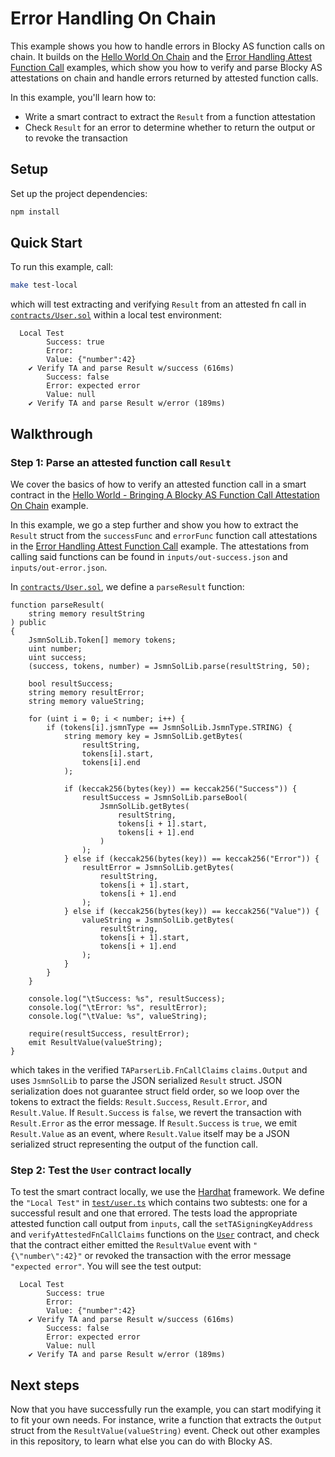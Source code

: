 # Error Handling On Chain

This example shows you how to handle errors in Blocky AS function calls on chain.
It builds on the [Hello World On Chain](../hello_world_on_chain) and the
[Error Handling Attest Function Call](../error_handling_attest_fn_call)
examples, which show you how to verify and parse Blocky AS attestations on
chain and handle errors returned by attested function calls.

In this example, you'll learn how to:

- Write a smart contract to extract the `Result` from a function attestation
- Check `Result` for an error to determine whether to return the output or to
revoke the transaction

## Setup

Set up the project dependencies:

```bash
npm install
```

## Quick Start

To run this example, call:

```bash
make test-local
```

which will test extracting and verifying `Result` from an attested fn call in
[`contracts/User.sol`](contracts/User.sol) 
within a local test environment:

```
  Local Test
        Success: true
        Error: 
        Value: {"number":42}
    ✔ Verify TA and parse Result w/success (616ms)
        Success: false
        Error: expected error
        Value: null
    ✔ Verify TA and parse Result w/error (189ms)
```

## Walkthrough

### Step 1: Parse an attested function call `Result`
We cover the basics of how to verify an attested function call in a smart
contract in the
[Hello World - Bringing A Blocky AS Function Call Attestation On Chain](../../hello_world_on_chain)
example.

In this example, we go a step further and show you how to extract the `Result`
struct from the `successFunc` and `errorFunc` function call attestations in the
[Error Handling Attest Function Call](../error_handling_attest_fn_call) example.
The attestations from calling said functions can be found in
`inputs/out-success.json` and `inputs/out-error.json`.

In [`contracts/User.sol`](contracts/User.sol), we define a `parseResult` function:

```solidity
function parseResult(
    string memory resultString
) public
{
    JsmnSolLib.Token[] memory tokens;
    uint number;
    uint success;
    (success, tokens, number) = JsmnSolLib.parse(resultString, 50);

    bool resultSuccess;
    string memory resultError;
    string memory valueString;

    for (uint i = 0; i < number; i++) {
        if (tokens[i].jsmnType == JsmnSolLib.JsmnType.STRING) {
            string memory key = JsmnSolLib.getBytes(
                resultString,
                tokens[i].start,
                tokens[i].end
            );

            if (keccak256(bytes(key)) == keccak256("Success")) {
                resultSuccess = JsmnSolLib.parseBool(
                    JsmnSolLib.getBytes(
                        resultString,
                        tokens[i + 1].start,
                        tokens[i + 1].end
                    )
                );
            } else if (keccak256(bytes(key)) == keccak256("Error")) {
                resultError = JsmnSolLib.getBytes(
                    resultString,
                    tokens[i + 1].start,
                    tokens[i + 1].end
                );
            } else if (keccak256(bytes(key)) == keccak256("Value")) {
                valueString = JsmnSolLib.getBytes(
                    resultString,
                    tokens[i + 1].start,
                    tokens[i + 1].end
                );
            }
        }
    }

    console.log("\tSuccess: %s", resultSuccess);
    console.log("\tError: %s", resultError);
    console.log("\tValue: %s", valueString);

    require(resultSuccess, resultError);
    emit ResultValue(valueString);
}
```

which takes in the verified `TAParserLib.FnCallClaims` `claims.Output` and uses
`JsmnSolLib` to parse the JSON serialized `Result` struct. JSON serialization
does not guarantee struct field order, so we loop over the tokens to extract the
fields: `Result.Success`, `Result.Error`, and `Result.Value`. If `Result.Success`
is `false`, we revert the transaction with `Result.Error` as the error message.
If `Result.Success` is `true`, we emit `Result.Value` as an event, where
`Result.Value` itself may be a JSON serialized struct representing the output
of the function call.

### Step 2: Test the `User` contract locally

To test the smart contract locally, we use the
[Hardhat](https://hardhat.org/) framework.
We define the `"Local Test"` in [`test/user.ts`](test/user.ts) which contains
two subtests: one for a successful result and one that errored. The tests load
the appropriate attested function call output from `inputs`, call the
`setTASigningKeyAddress` and `verifyAttestedFnCallClaims` functions on the
[`User`](contracts/User.sol) contract, and check that the contract either emitted the 
`ResultValue` event with `"{\"number\":42}"` or revoked the transaction with
the error message `"expected error"`. You will see the test output:

```
  Local Test
        Success: true
        Error: 
        Value: {"number":42}
    ✔ Verify TA and parse Result w/success (616ms)
        Success: false
        Error: expected error
        Value: null
    ✔ Verify TA and parse Result w/error (189ms)
```

## Next steps

Now that you have successfully run the example, you can start modifying it to
fit your own needs. For instance, write a function that extracts the `Output`
struct from the `ResultValue(valueString)` event. Check out other examples in
this repository, to learn what else you can do with Blocky AS.
